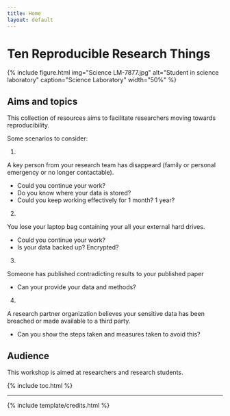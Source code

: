 ```yaml
---
title: Home
layout: default
---
```


# Ten Reproducible Research Things

{% include figure.html img="Science LM-7877.jpg" alt="Student in science laboratory" caption="Science Laboratory" width="50%" %}

## Aims and topics

This collection of resources aims to facilitate researchers moving towards reproducibility. 

Some scenarios to consider:

1.
A key person from your research team has disappeard (family or personal emergency or no longer contactable). 
- Could you continue your work? 
- Do you know where your data is stored? 
- Could you keep working effectively for 1 month? 1 year?

2.
You lose your laptop bag containing your all your external hard drives. 
- Could you continue your work? 
- Is your data backed up? Encrypted?

3.
Someone has published contradicting results to your published paper
- Can your provide your data and methods?

4. 
A research partner organization believes your sensitive data has been breached or made available to a third party. 
- Can you show the steps taken and measures taken to avoid this?

## Audience

This workshop is aimed at researchers and research students.

{% include toc.html %}

------

{% include template/credits.html %}
